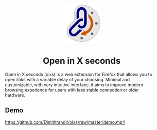 <p align="center"><img src="https://github.com/Dimithrandir/oixs/blob/master/img/oixs.svg" alt="" width="128px" height="128px"/></p>
<h1 align="center">Open in X seconds</h1>

Open in X seconds (oixs) is a web extension for Firefox that allows you to open links with a variable delay of your choosing. Minimal and customizable, with very intuitive interface, it aims to improve modern browsing experience for users with less stable connection or older hardware.

## Demo

https://github.com/Dimithrandir/oixs/raw/master/demo.mp4
